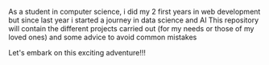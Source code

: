 As a student in computer science, i did my 2 first years in web development but since last year i started a journey in data science and AI
This repository will contain the different projects carried out (for my needs or those of my loved ones) and some advice to avoid common mistakes

Let's embark on this exciting adventure!!!

